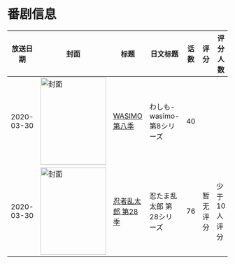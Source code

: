 # 番剧信息

|放送日期|封面|标题|日文标题|话数|评分|评分人数|
|---|---|---|---|---|---|---|
|2020-03-30|<img src="//lain.bgm.tv/pic/cover/c/01/49/303885_4KQt1.jpg" alt="封面" style="width:150px;height:200px;object-fit:cover;">|[WASIMO 第八季](https://bangumi.tv/subject/303885)|わしも-wasimo- 第8シリーズ|40|||
|2020-03-30|<img src="//lain.bgm.tv/pic/cover/c/81/d0/303902_th75t.jpg" alt="封面" style="width:150px;height:200px;object-fit:cover;">|[忍者乱太郎 第28季](https://bangumi.tv/subject/303902)|忍たま乱太郎 第28シリーズ|76|暂无评分|少于10人评分|
